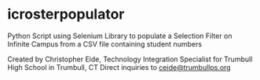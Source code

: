 # icrosterpopulator

Python Script using Selenium Library to populate a Selection Filter on Infinite Campus from a CSV file containing student numbers

Created by Christopher Eide, Technology Integration Specialist for Trumbull High School in Trumbull, CT Direct inquiries to ceide@trumbullps.org
